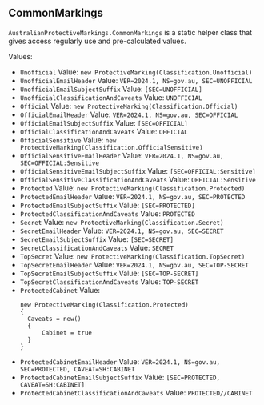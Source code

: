 ## CommonMarkings

`AustralianProtectiveMarkings.CommonMarkings` is a static helper class that gives access regularly use and pre-calculated values.

Values:

 * `Unofficial`
   Value: `new ProtectiveMarking(Classification.Unofficial)`
 * `UnofficialEmailHeader`
   Value: `VER=2024.1, NS=gov.au, SEC=UNOFFICIAL`
 * `UnofficialEmailSubjectSuffix`
   Value: `[SEC=UNOFFICIAL]`
 * `UnofficialClassificationAndCaveats`
   Value: `UNOFFICIAL`
 * `Official`
   Value: `new ProtectiveMarking(Classification.Official)`
 * `OfficialEmailHeader`
   Value: `VER=2024.1, NS=gov.au, SEC=OFFICIAL`
 * `OfficialEmailSubjectSuffix`
   Value: `[SEC=OFFICIAL]`
 * `OfficialClassificationAndCaveats`
   Value: `OFFICIAL`
 * `OfficialSensitive`
   Value: `new ProtectiveMarking(Classification.OfficialSensitive)`
 * `OfficialSensitiveEmailHeader`
   Value: `VER=2024.1, NS=gov.au, SEC=OFFICIAL:Sensitive`
 * `OfficialSensitiveEmailSubjectSuffix`
   Value: `[SEC=OFFICIAL:Sensitive]`
 * `OfficialSensitiveClassificationAndCaveats`
   Value: `OFFICIAL:Sensitive`
 * `Protected`
   Value: `new ProtectiveMarking(Classification.Protected)`
 * `ProtectedEmailHeader`
   Value: `VER=2024.1, NS=gov.au, SEC=PROTECTED`
 * `ProtectedEmailSubjectSuffix`
   Value: `[SEC=PROTECTED]`
 * `ProtectedClassificationAndCaveats`
   Value: `PROTECTED`
 * `Secret`
   Value: `new ProtectiveMarking(Classification.Secret)`
 * `SecretEmailHeader`
   Value: `VER=2024.1, NS=gov.au, SEC=SECRET`
 * `SecretEmailSubjectSuffix`
   Value: `[SEC=SECRET]`
 * `SecretClassificationAndCaveats`
   Value: `SECRET`
 * `TopSecret`
   Value: `new ProtectiveMarking(Classification.TopSecret)`
 * `TopSecretEmailHeader`
   Value: `VER=2024.1, NS=gov.au, SEC=TOP-SECRET`
 * `TopSecretEmailSubjectSuffix`
   Value: `[SEC=TOP-SECRET]`
 * `TopSecretClassificationAndCaveats`
   Value: `TOP-SECRET`
 * `ProtectedCabinet`
   Value:
   ```
   new ProtectiveMarking(Classification.Protected)
   {
     Caveats = new()
     {
         Cabinet = true
     }
   }
   ```
 * `ProtectedCabinetEmailHeader`
   Value: `VER=2024.1, NS=gov.au, SEC=PROTECTED, CAVEAT=SH:CABINET`
 * `ProtectedCabinetEmailSubjectSuffix`
   Value: `[SEC=PROTECTED, CAVEAT=SH:CABINET]`
 * `ProtectedCabinetClassificationAndCaveats`
   Value: `PROTECTED//CABINET`
